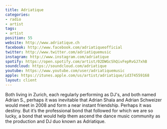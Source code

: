 ```yaml
---
title: Adriatique
categories:
- radio
- artist
tags:
- artist
position: 55
website: http://www.adriatique.ch
facebook: http://www.facebook.com/adriatiqueofficial
twitter: http://www.twitter.com/adriatiquemusic
instagram: http://www.instagram.com/adriatique
spotify: https://open.spotify.com/artist/02DWGcShQivFepRvGJ7xhB
soundcloud: https://soundcloud.com/adriatique
youtube: https://www.youtube.com/user/adriatiquemusic
apple: https://itunes.apple.com/us/artist/adriatique/id374559168
layout: client
---
```


Both living in Zurich, each regularly performing as DJ's, and both named Adrian S., perhaps it was inevitable that Adrian Shala and Adrian Schweizer would meet in 2008 and form a near instant friendship. Perhaps it was destiny. But it’s the professional bond that followed for which we are so lucky, a bond that would help them ascend the dance music community as the production and DJ duo known as Adriatique.